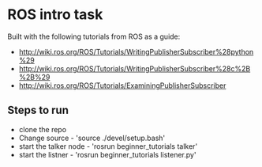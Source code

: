 # ROS intro task

Built with the following tutorials from ROS as a guide:

- http://wiki.ros.org/ROS/Tutorials/WritingPublisherSubscriber%28python%29
- http://wiki.ros.org/ROS/Tutorials/WritingPublisherSubscriber%28c%2B%2B%29
- http://wiki.ros.org/ROS/Tutorials/ExaminingPublisherSubscriber



## Steps to run

- clone the repo
- Change source - 'source ./devel/setup.bash'
- start the talker node - 'rosrun beginner_tutorials talker'
- start the listner - 'rosrun beginner_tutorials listener.py'

